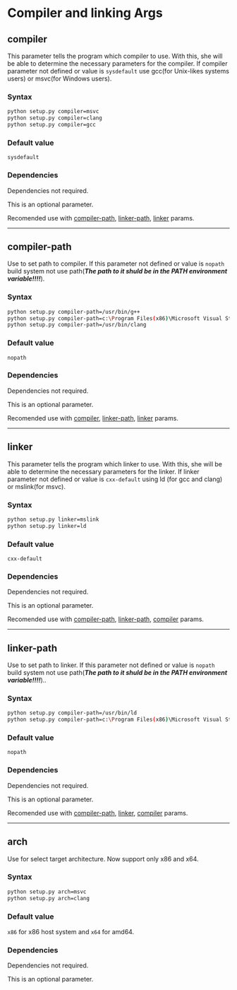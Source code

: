 # Compiler and linking Args

## compiler
This parameter tells the program which compiler to use. With this, she will be able to determine the necessary parameters for the compiler.	
If compiler parameter not defined or value is `sysdefault` use gcc(for Unix-likes systems users) or msvc(for Windows users).
### Syntax

```bash
python setup.py compiler=msvc
python setup.py compiler=clang
python setup.py compiler=gcc
```
### Default value

`sysdefault`

### Dependencies
Dependencies not required.

This is an optional parameter.

Recomended use with [compiler-path](#compiler-path), [linker-path](#linker-path), [linker](#linker) params.


---



## compiler-path
Use to set path to compiler.
If this parameter not defined or value is `nopath` build system not use path(***The path to it shuld be in the PATH environment variable!!!!***).

### Syntax

```bash
python setup.py compiler-path=/usr/bin/g++
python setup.py compiler-path=c:\Program Files(x86)\Microsoft Visual Studio 2017\VC\cl.exe
python setup.py compiler-path=/usr/bin/clang
```
### Default value

`nopath`

### Dependencies
Dependencies not required.

This is an optional parameter.

Recomended use with [compiler](#compiler), [linker-path](#linker-path), [linker](#linker) params.


---



## linker
This parameter tells the program which linker to use. With this, she will be able to determine the necessary parameters for the linker.	
If linker parameter not defined or value is `cxx-default` using ld (for gcc and clang) or mslink(for msvc).
### Syntax

```bash
python setup.py linker=mslink
python setup.py linker=ld
```
### Default value

`cxx-default`

### Dependencies
Dependencies not required.

This is an optional parameter.

Recomended use with [compiler-path](#compiler-path), [linker-path](#linker-path), [compiler](#compiler) params.


---


## linker-path
Use to set path to linker.
If this parameter not defined or value is `nopath` build system not use path(***The path to it shuld be in the PATH environment variable!!!!***)..

### Syntax

```bash
python setup.py compiler-path=/usr/bin/ld
python setup.py compiler-path=c:\Program Files(x86)\Microsoft Visual Studio 2017\VC\link.exe
```
### Default value

`nopath`

### Dependencies
Dependencies not required.

This is an optional parameter.

Recomended use with [compiler-path](#compiler-path), [linker](#linker), [compiler](#compiler)  params.

---

## arch
Use for select target architecture. Now support only x86 and x64.
### Syntax

```bash
python setup.py arch=msvc
python setup.py arch=clang
```
### Default value

`x86` for x86 host system and `x64` for amd64.

### Dependencies
Dependencies not required.

This is an optional parameter.